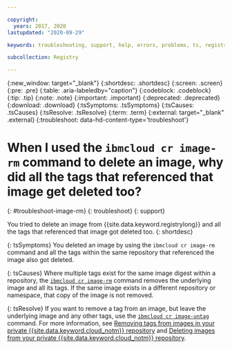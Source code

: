 ```yaml
---

copyright:
  years: 2017, 2020
lastupdated: "2020-09-29"

keywords: troubleshooting, support, help, errors, problems, ts, registry, deleting images, deleting tags, tags

subcollection: Registry

---
```


{:new_window: target="_blank"}
{:shortdesc: .shortdesc}
{:screen: .screen}
{:pre: .pre}
{:table: .aria-labeledby="caption"}
{:codeblock: .codeblock}
{:tip: .tip}
{:note: .note}
{:important: .important}
{:deprecated: .deprecated}
{:download: .download}
{:tsSymptoms: .tsSymptoms}
{:tsCauses: .tsCauses}
{:tsResolve: .tsResolve}
{:term: .term}
{:external: target="_blank" .external}
{:troubleshoot: data-hd-content-type='troubleshoot'}

# When I used the `ibmcloud cr image-rm` command to delete an image, why did all the tags that referenced that image get deleted too?
{: #troubleshoot-image-rm}
{: troubleshoot}
{: support}

You tried to delete an image from {{site.data.keyword.registrylong}} and all the tags that referenced that image got deleted too.
{: shortdesc}

{: tsSymptoms}
You deleted an image by using the `ibmcloud cr image-rm` command and all the tags within the same repository that referenced the image also got deleted.

{: tsCauses}
Where multiple tags exist for the same image digest within a repository, the [`ibmcloud cr image-rm`](/docs/Registry?topic=container-registry-cli-plugin-containerregcli#bx_cr_image_rm) command removes the underlying image and all its tags. If the same image exists in a different repository or namespace, that copy of the image is not removed.

{: tsResolve}
If you want to remove a tag from an image, but leave the underlying image and any other tags, use the [`ibmcloud cr image-untag`](/docs/Registry?topic=container-registry-cli-plugin-containerregcli#bx_cr_image_untag) command. For more information, see [Removing tags from images in your private {{site.data.keyword.cloud_notm}} repository](/docs/Registry?topic=Registry-registry_images_#registry_images_untag) and [Deleting images from your private {{site.data.keyword.cloud_notm}} repository](/docs/Registry?topic=Registry-registry_images_#registry_images_remove).
